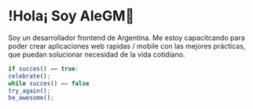 # !Hola¡ Soy AleGM👋
Soy un desarrollador frontend de Argentina. Me estoy capacitcando para poder crear aplicaciones web rapidas / mobile con las mejores prácticas, que puedan solucionar necesidad de la vida cotidiano.  

  ```javascript
if succes() == true:
celebrate();
while succes() == false
try_again();
be_awesome();
```

<!--
**alegm-dev/alegm-dev** is a ✨ _special_ ✨ repository because its `README.md` (this file) appears on your GitHub profile.

Here are some ideas to get you started:

- 🔭 I’m currently working on ...
- 🌱 I’m currently learning ...
- 👯 I’m looking to collaborate on ...
- 🤔 I’m looking for help with ...
- 💬 Ask me about ...
- 📫 How to reach me: ...
- 😄 Pronouns: ...
- ⚡ Fun fact: ...
-->
